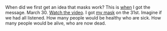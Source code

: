 When did we first get an idea that masks work? This is <a href="http://scripting.com/2020/03/30.html#a143207">when</a> I got the message. March 30. <a href="https://www.youtube.com/watch?v=jZtEX2-n2Hc">Watch the video</a>. I got <a href="http://scripting.com/2020/03/31/004710.html?title=putASmileOnIt">my mask</a> on the 31st. Imagine if we had all listened. How many people would be healthy who are sick. How many people would be alive, who are now dead.
